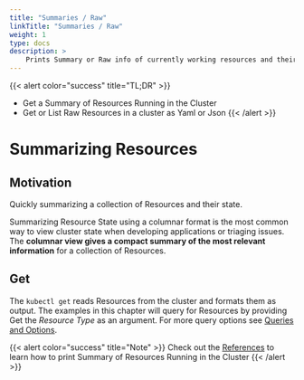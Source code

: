 ```yaml
---
title: "Summaries / Raw"
linkTitle: "Summaries / Raw"
weight: 1
type: docs
description: >
    Prints Summary or Raw info of currently working resources and their states
---
```




{{< alert color="success" title="TL;DR" >}}
- Get a Summary of Resources Running in the Cluster
- Get or List Raw Resources in a cluster as Yaml or Json
{{< /alert >}}

# Summarizing Resources

## Motivation

Quickly summarizing a collection of Resources and their state.

Summarizing Resource State using a columnar format is the most common way to view cluster
state when developing applications or triaging issues.  The **columnar view gives a compact
summary of the most relevant information** for a collection of Resources.

## Get

The `kubectl get` reads Resources from the cluster and formats them as output.  The examples in
this chapter will query for Resources by providing Get the *Resource Type* as an argument.
For more query options see [Queries and Options]().

{{< alert color="success" title="Note" >}}
Check out the [References](../../../references) to learn how to print Summary of Resources Running in the Cluster
{{< /alert >}}



<!-- ### Default

If no output format is specified, Get will print a default set of columns.

**Note:** Some columns *may* not directly map to fields on the Resource, but instead may
be a summary of fields.

```bash
kubectl get deployments nginx
```

```bash
NAME      DESIRED   CURRENT   UP-TO-DATE   AVAILABLE   AGE
nginx     1         1         1            0           5s
```


### Wide

Print the default columns plus some additional columns.

**Note:** Some columns *may* not directly map to fields on the Resource, but instead may
be a summary of fields.

```bash
kubectl get -o=wide deployments nginx
```

```bash
NAME      DESIRED   CURRENT   UP-TO-DATE   AVAILABLE   AGE       CONTAINERS   IMAGES    SELECTOR
nginx     1         1         1            1           26s       nginx        nginx     app=nginx
```

---

### Custom Columns

Print out specific fields as Columns.

**Note:** Custom Columns can also be read from a file using `-o custom-columns-file`.

```bash
kubectl get deployments -o custom-columns="Name:metadata.name,Replicas:spec.replicas,Strategy:spec.strategy.type"
```

```bash
Name      Replicas   Strategy
nginx     1          RollingUpdate
```

---

#### Labels

Print out specific labels each as their own columns

```bash
kubectl get deployments -L=app
```

```bash
NAME      DESIRED   CURRENT   UP-TO-DATE   AVAILABLE   AGE       APP
nginx     1         1         1            1           8m        nginx
```

---

### Show Labels

Print out all labels on each Resource in a single column (last).

```bash
kubectl get deployment --show-labels
```

```bash
NAME      DESIRED   CURRENT   UP-TO-DATE   AVAILABLE   AGE       LABELS
nginx     1         1         1            1           7m        app=nginx
```

---

### Show Kind

Print out the Group.Kind as part of the Name column.

**Note:** This can be useful if the user did not specify the group in the command and
they want to know which API is being used.

```bash
kubectl get deployments --show-kind
```

```bash
NAME                          DESIRED   CURRENT   UP-TO-DATE   AVAILABLE   AGE
deployment.extensions/nginx   1         1         1            1           8m
``` -->